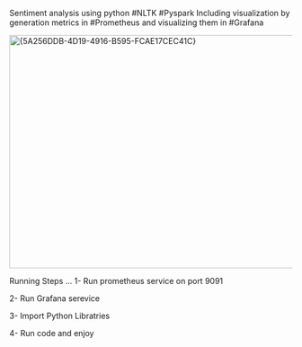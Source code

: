 Sentiment analysis using python 
#NLTK 
#Pyspark 
Including visualization by generation metrics in #Prometheus and visualizing them in #Grafana 

<img width="1367" height="415" alt="{5A256DDB-4D19-4916-B595-FCAE17CEC41C}" src="https://github.com/user-attachments/assets/2ad77843-bb69-4a71-afb5-221f30a041d9" />


Running Steps ... 
1- Run prometheus service on port 9091 

2- Run Grafana serevice 

3- Import Python Libratries 

4- Run code and enjoy 
